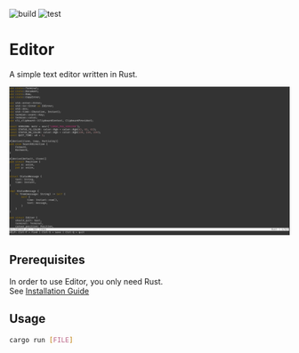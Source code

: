 ![build](https://github.com/nadmax/editor/actions/workflows/build.yml/badge.svg) ![test](https://github.com/nadmax/editor/actions/workflows/test.yml/badge.svg)

# Editor

A simple text editor written in Rust.

![Editor example](static/editor.png)

## Prerequisites

In order to use Editor, you only need Rust.  
See [Installation Guide](https://www.rust-lang.org/tools/install)

## Usage

```bash
cargo run [FILE]
```